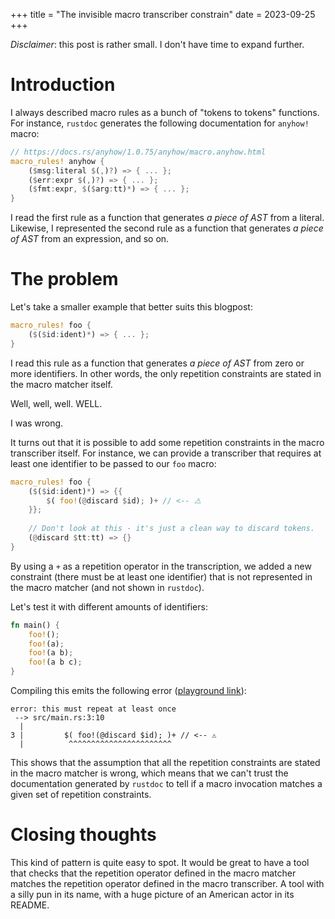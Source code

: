 +++
title = "The invisible macro transcriber constrain"
date = 2023-09-25
+++

_Disclaimer_: this post is rather small. I don't have time to expand further.

# Introduction

I always described macro rules as a bunch of "tokens to tokens" functions.
For instance, `rustdoc` generates the following documentation for `anyhow!`
macro:

```rust
// https://docs.rs/anyhow/1.0.75/anyhow/macro.anyhow.html
macro_rules! anyhow {
    ($msg:literal $(,)?) => { ... };
    ($err:expr $(,)?) => { ... };
    ($fmt:expr, $($arg:tt)*) => { ... };
}
```

I read the first rule as a function that generates _a piece of AST_ from a
literal. Likewise, I represented the second rule as a function that generates
_a piece of AST_ from an expression, and so on.

# The problem

Let's take a smaller example that better suits this blogpost:

```rust
macro_rules! foo {
    ($($id:ident)*) => { ... };
}
```

I read this rule as a function that generates _a piece of AST_ from zero or more
identifiers. In other words, the only repetition constraints are stated in the
macro matcher itself.

Well, well, well. WELL.

I was wrong.

It turns out that it is possible to add some repetition constraints in the macro
transcriber itself. For instance, we can provide a transcriber that requires at
least one identifier to be passed to our `foo` macro:

```rust
macro_rules! foo {
    ($($id:ident)*) => {{
        $( foo!(@discard $id); )+ // <-- ⚠️
    }};
    
    // Don't look at this - it's just a clean way to discard tokens.
    (@discard $tt:tt) => {}
}
```

By using a `+` as a repetition operator in the transcription, we added a new
constraint (there must be at least one identifier) that is not represented in
the macro matcher (and not shown in `rustdoc`).

Let's test it with different amounts of identifiers:

```rust
fn main() {
    foo!();
    foo!(a);
    foo!(a b);
    foo!(a b c);
}
```

Compiling this emits the following error ([playground link]):

[playground link]: https://play.rust-lang.org/?gist=30e50b882b3b373ceb3bd9b9a3ca31d9

```text
error: this must repeat at least once
 --> src/main.rs:3:10
  |
3 |         $( foo!(@discard $id); )+ // <-- ⚠️
  |          ^^^^^^^^^^^^^^^^^^^^^^^
```

This shows that the assumption that all the repetition constraints are stated in
the macro matcher is wrong, which means that we can't trust the documentation
generated by `rustdoc` to tell if a macro invocation matches a given set of
repetition constraints.

# Closing thoughts

This kind of pattern is quite easy to spot. It would be great to have a tool
that checks that the repetition operator defined in the macro matcher matches
the repetition operator defined in the macro transcriber. A tool with a silly
pun in its name, with a huge picture of an American actor in its README.
